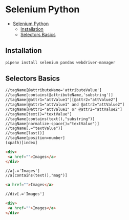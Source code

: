 # Selenium Python

- [Selenium Python](#selenium-python)
  - [Installation](#installation)
  - [Selectors Basics](#selectors-basics)


## Installation

```bash
pipenv install selenium pandas webdriver-manager
```

## Selectors Basics

```html
//tagName[@attributeName='attributeValue']
//tagName[contains(@attributeName,'substring')]
//tagName[@attr1="attValue1"][@attr2="attValue2"]
//tagName[@attr1="attValue1" and @attr2="attValue2"]
//tagName[@attr1="attValue1" or @attr2="attValue2"]
//tagName[text()="textValue"]
//tagName[contains(text(),"substring")]
//tagName[normalize-space()="textValue")]
//tagName[.="textValue")]
//tagName[last()]
//tagName[position=number]
(xpath)[index]

```

```html
<div>
 <a href="">Images</a>
</div>

//a[.='Images']
//a[contains(text(),"mag")]

<a href="">Images</a>

//div[.='Images']

<div>
 <a href="">Images</a>
</div>
```

<!--  -->

